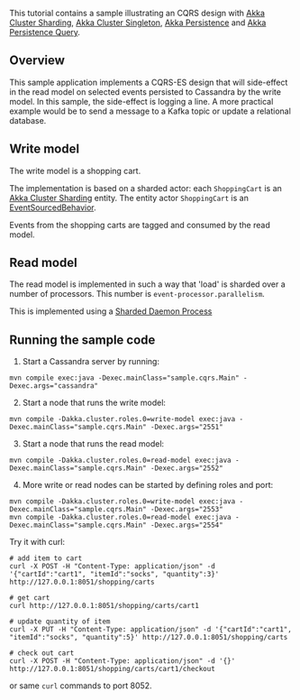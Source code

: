 This tutorial contains a sample illustrating an CQRS design with [Akka Cluster Sharding](https://doc.akka.io/docs/akka/2.6/typed/cluster-sharding.html), [Akka Cluster Singleton](https://doc.akka.io/docs/akka/2.6/typed/cluster-singleton.html), [Akka Persistence](https://doc.akka.io/docs/akka/2.6/typed/persistence.html) and [Akka Persistence Query](https://doc.akka.io/docs/akka/2.6/persistence-query.html).

## Overview

This sample application implements a CQRS-ES design that will side-effect in the read model on selected events persisted to Cassandra by the write model. In this sample, the side-effect is logging a line. A more practical example would be to send a message to a Kafka topic or update a relational database.

## Write model

The write model is a shopping cart.

The implementation is based on a sharded actor: each `ShoppingCart` is an [Akka Cluster Sharding](https://doc.akka.io/docs/akka/2.6/typed/cluster-sharding.html) entity. The entity actor `ShoppingCart` is an [EventSourcedBehavior](https://doc.akka.io/docs/akka/2.6/typed/persistence.html).

Events from the shopping carts are tagged and consumed by the read model.

## Read model

The read model is implemented in such a way that 'load' is sharded over a number of processors. This number is `event-processor.parallelism`.

This is implemented using a [Sharded Daemon Process](https://doc.akka.io/docs/akka/current/typed/cluster-sharded-daemon-process.html)

## Running the sample code

1. Start a Cassandra server by running:

```
mvn compile exec:java -Dexec.mainClass="sample.cqrs.Main" -Dexec.args="cassandra"
```

2. Start a node that runs the write model:

```
mvn compile -Dakka.cluster.roles.0=write-model exec:java -Dexec.mainClass="sample.cqrs.Main" -Dexec.args="2551"
```

3. Start a node that runs the read model:

```
mvn compile -Dakka.cluster.roles.0=read-model exec:java -Dexec.mainClass="sample.cqrs.Main" -Dexec.args="2552"
```

4. More write or read nodes can be started by defining roles and port:

```
mvn compile -Dakka.cluster.roles.0=write-model exec:java -Dexec.mainClass="sample.cqrs.Main" -Dexec.args="2553"
mvn compile -Dakka.cluster.roles.0=read-model exec:java -Dexec.mainClass="sample.cqrs.Main" -Dexec.args="2554"
``` 

Try it with curl:

 ```
 # add item to cart
 curl -X POST -H "Content-Type: application/json" -d '{"cartId":"cart1", "itemId":"socks", "quantity":3}' http://127.0.0.1:8051/shopping/carts

 # get cart
 curl http://127.0.0.1:8051/shopping/carts/cart1

 # update quantity of item
 curl -X PUT -H "Content-Type: application/json" -d '{"cartId":"cart1", "itemId":"socks", "quantity":5}' http://127.0.0.1:8051/shopping/carts

 # check out cart
 curl -X POST -H "Content-Type: application/json" -d '{}' http://127.0.0.1:8051/shopping/carts/cart1/checkout
 ```

 or same `curl` commands to port 8052.
